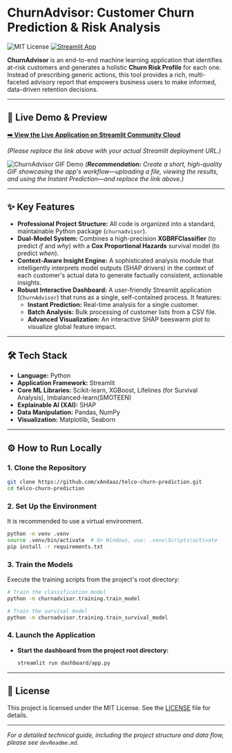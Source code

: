 # ChurnAdvisor: Customer Churn Prediction & Risk Analysis

![MIT License](https://img.shields.io/badge/License-MIT-green.svg)
[![Streamlit App](https://static.streamlit.io/badges/streamlit_badge_black_white.svg)](https://telco-churn-advisor-8.streamlit.app)

**ChurnAdvisor** is an end-to-end machine learning application that identifies at-risk customers and generates a holistic **Churn Risk Profile** for each one. Instead of prescribing generic actions, this tool provides a rich, multi-faceted advisory report that empowers business users to make informed, data-driven retention decisions.

---

## 🚀 Live Demo & Preview

**[➡️ View the Live Application on Streamlit Community Cloud](https://telco-churn-advisor-8.streamlit.app)**

*(Please replace the link above with your actual Streamlit deployment URL.)*

![ChurnAdvisor GIF Demo](https://github.com/user-attachments/assets/YOUR_GIF_ASSET_URL_HERE)
*(**Recommendation:** Create a short, high-quality GIF showcasing the app's workflow—uploading a file, viewing the results, and using the Instant Prediction—and replace the link above.)*

---

## ✨ Key Features

*   **Professional Project Structure:** All code is organized into a standard, maintainable Python package (`churnadvisor`).
*   **Dual-Model System:** Combines a high-precision **XGBRFClassifier** (to predict *if* and *why*) with a **Cox Proportional Hazards** survival model (to predict *when*).
*   **Context-Aware Insight Engine:** A sophisticated analysis module that intelligently interprets model outputs (SHAP drivers) in the context of each customer's actual data to generate factually consistent, actionable insights.
*   **Robust Interactive Dashboard:** A user-friendly Streamlit application (`ChurnAdvisor`) that runs as a single, self-contained process. It features:
    *   **Instant Prediction:** Real-time analysis for a single customer.
    *   **Batch Analysis:** Bulk processing of customer lists from a CSV file.
    *   **Advanced Visualization:** An interactive SHAP beeswarm plot to visualize global feature impact.

---

## 🛠️ Tech Stack

*   **Language:** Python
*   **Application Framework:** Streamlit
*   **Core ML Libraries:** Scikit-learn, XGBoost, Lifelines (for Survival Analysis), Imbalanced-learn(SMOTEEN)
*   **Explainable AI (XAI):** SHAP
*   **Data Manipulation:** Pandas, NumPy
*   **Visualization:** Matplotlib, Seaborn

---

## ⚙️ How to Run Locally

### 1. Clone the Repository
```bash
git clone https://github.com/xAndaaz/telco-churn-prediction.git
cd telco-churn-prediction
```

### 2. Set Up the Environment
It is recommended to use a virtual environment.
```bash
python -m venv .venv
source .venv/bin/activate  # On Windows, use: .venv\Scripts\activate
pip install -r requirements.txt
```

### 3. Train the Models
Execute the training scripts from the project's root directory:
```bash
# Train the classification model
python -m churnadvisor.training.train_model

# Train the survival model
python -m churnadvisor.training.train_survival_model
```

### 4. Launch the Application
*   **Start the dashboard from the project root directory:**
    ```bash
    streamlit run dashboard/app.py
    ```

---

## 📄 License
This project is licensed under the MIT License. See the [LICENSE](LICENSE) file for details.

---
*For a detailed technical guide, including the project structure and data flow, please see `devReadme.md`.*
